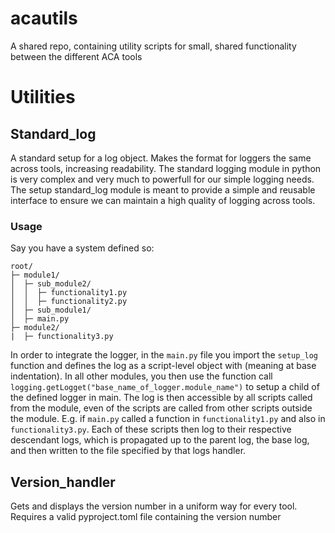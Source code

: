 # acautils
A shared repo, containing utility scripts for small, shared functionality between the different ACA tools

# Utilities
## Standard_log
A standard setup for a log object. Makes the format for loggers the same across tools, increasing readability. The standard logging module in python is very complex and very much to powerfull for our simple logging needs. The setup standard_log module is meant to provide a simple and reusable interface to ensure we can maintain a high quality of logging across tools.
### Usage
Say you have a system defined so:
```
root/
├─ module1/
│  ├─ sub_module2/
│  │  ├─ functionality1.py
│  │  ├─ functionality2.py
│  ├─ sub_module1/
│  ├─ main.py
├─ module2/
|  ├─ functionality3.py
```

In order to integrate the logger, in the `main.py` file you import the `setup_log` function and defines the log as a script-level object with (meaning at base indentation). In all other modules, you then use the function call `logging.getLogget("base_name_of_logger.module_name")` to setup a child of the defined logger in main. The log is then accessible by all scripts called from the module, even of the scripts are called from other scripts outside the module. 
E.g. if `main.py` called a function in `functionality1.py` and also in `functionality3.py`. Each of these scripts then log to their respective descendant logs, which is propagated up to the parent log, the base log, and then written to the file specified by that logs handler. 

## Version_handler
Gets and displays the version number in a uniform way for every tool. Requires a valid pyproject.toml file containing the version number
